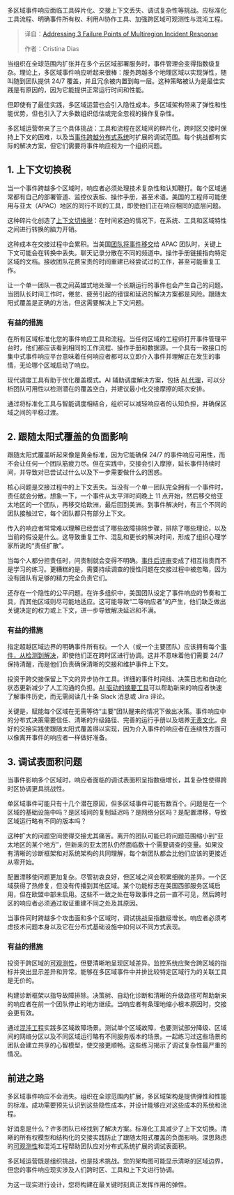 <!--
title: 应对多区域事件响应三大失效点
cover: https://cdn.thenewstack.io/media/2025/10/21f872c6-handoffs.jpg
summary: 多区域事件响应面临工具碎片化、交接上下文丢失、调试复杂性等挑战。应标准化工具流程、明确事件所有权、利用AI协作工具、加强跨区域可观测性与混沌工程。
-->

多区域事件响应面临工具碎片化、交接上下文丢失、调试复杂性等挑战。应标准化工具流程、明确事件所有权、利用AI协作工具、加强跨区域可观测性与混沌工程。

> 译自：[Addressing 3 Failure Points of Multiregion Incident Response](https://thenewstack.io/addressing-3-failure-points-of-multiregion-incident-response/)
> 
> 作者：Cristina Dias

当组织在全球范围内扩张并在多个云区域部署服务时，事件管理会变得指数级复杂。理论上，多区域事件响应听起来很棒：服务跨越多个地理区域以实现弹性，随叫随到团队提供 24/7 覆盖，并且冗余被内置到每一层。这种策略被认为是最佳实践是有原因的，因为它能提供正常运行时间和性能。

但即使有了最佳实践，多区域运营也会引入隐性成本。多区域架构带来了弹性和性能优势，但也引入了大多数组织低估或完全忽视的操作复杂性。

多区域运营带来了三个具体挑战：工具和流程在区域间的碎片化，跨时区交接时保持上下文的困难，以及当[事件跨越分布式系统](https://thenewstack.io/fast-focused-incident-response-reduce-system-noise-by-98/)时扩展的调试范围。每个挑战都有实际的解决方案，但它们需要将事件响应视为一个组织问题。

## **1. 上下文切换税**

当一个事件跨越多个区域时，响应者必须处理技术复杂性和认知鞭打。每个区域通常都有自己的部署管道、监控仪表板、操作手册，甚至术语。美国的工程师可能使用与亚太（APAC）地区的同行不同的工具，即使他们正在响应相同的底层问题。

这种碎片化创造了[上下文切换税](https://thenewstack.io/the-interrupt-tax-why-developer-productivity-is-measured-in-silences/)：在时间紧迫的情况下，在系统、工具和区域特性之间进行转换的脑力开销。

这种成本在交接过程中会累积。当美国[团队将事件移交](https://thenewstack.io/what-can-incident-teams-learn-from-crisis-management/)给 APAC 团队时，关键上下文可能会在转换中丢失。聊天记录分散在不同的频道中。操作手册链接指向特定区域的文档。接收团队花费宝贵的时间重建已经尝试过的工作，甚至可能重复工作。

让一个单一团队一夜之间英雄式地处理一个长期运行的事件也会产生自己的问题。当团队长时间工作时，倦怠、疲劳引起的错误和延迟的解决方案都是风险。跟随太阳式覆盖是正确的方法，但这需要解决上下文问题。

### **有益的措施**

在所有区域标准化您的事件响应工具和流程。当任何区域的工程师打开事件管理平台时，他们都应该看到相同的工作流程、操作手册和数据源。一个具有一致接口的集中式事件响应平台意味着任何响应者都可以立即介入事件并理解正在发生的事情，无论哪个区域启动了响应。

现代调度工具有助于优化覆盖模式。AI 辅助调度解决方案，包括 [AI 代理](https://thenewstack.io/how-ai-agents-will-transform-devops-workflows-for-工程师/)，可以分析团队可用性以检测潜在的覆盖空白，并建议最小化交接摩擦的班次安排。

通过将标准化工具与智能调度相结合，组织可以减轻响应者的认知负担，并确保区域之间的平稳过渡。

## **2. 跟随太阳式覆盖的负面影响**

跟随太阳式覆盖听起来像是黄金标准，因为它能确保 24/7 的事件响应可用性，而不会让任何一个团队筋疲力尽。但在实践中，交接会引入摩擦，延长事件持续时间，并导致对已尝试过什么以及下一步需要做什么的困惑。

核心问题是交接过程中的上下文丢失。当没有一个单一团队完全拥有一个事件时，责任就会分散。想象一下，一个事件从太平洋时间晚上 11 点开始，然后移交给亚太地区的一个团队，再移交给欧洲，最后回到美洲。到事件解决时，有三个不同的团队接触过它，每个团队都只有部分上下文。

传入的响应者常常难以理解已经尝试了哪些故障排除步骤，排除了哪些理论，以及当前的假设是什么。这导致重复工作、混乱和更长的解决时间，形成了组织心理学家所说的“责任扩散”。

当每个人都分担责任时，问责制就会变得不明确。[事件后评审](https://thenewstack.io/4-ways-to-facilitate-a-successful-learning-review/)变成了相互指责而不是学习的练习。更糟糕的是，需要持续调查的慢性问题在交接过程中被忽略，因为没有团队有足够的精力完全负责它们。

还存在一个隐性的公平问题。在许多组织中，美国团队设定了事件响应的节奏和工具，而其他区域则尽可能地适应。这可能导致“二等响应者”的产生，他们缺乏做出关键决定的权力或上下文，进一步导致解决延迟和不满。

### **有益的措施**

指定超越区域边界的明确事件所有权。一个人（或一个主要团队）应该拥有每个[事件，从检测到解决](https://thenewstack.io/bridging-the-gap-between-monitoring-and-incident-resolution/)，即使他们正在跨时区进行协调。这并不意味着他们需要 24/7 保持清醒，而是他们负责确保清晰的交接和维护事件上下文。

投资于跨交接保留上下文的异步协作工具。详细的事件时间线、决策日志和自动化状态更新减少了人工沟通的负担。[AI 驱动的摘要工具](https://thenewstack.io/how-to-use-ai-for-company-documents-summarization-extraction-and-beyond/)可以帮助新来的响应者快速了解事件历史，而无需阅读几十条 Slack 消息或 Jira 评论。

关键是，赋能每个区域在无需等待“主要”团队醒来的情况下做出决策。事件响应中的分布式决策需要信任、清晰的升级路径、完善的运行手册以及培养[无责文化](https://postmortmortems.pagerduty.com/culture/blameless/)。良好的交接实践使跟随太阳式覆盖得以实现，因为介入事件的响应者在连续性方面可以像离开事件的响应者一样做好准备。

## **3. 调试表面积问题**

当事件影响多个区域时，响应者面临的调试表面积呈指数级增长，其复杂性使得跨时区协调更具挑战性。

单区域事件可能只有十几个潜在原因，但多区域事件可能有数百个。问题是在一个区域的基础设施中吗？是区域间的复制延迟吗？是网络分区吗？是配置漂移，导致区域运行略有不同的版本吗？

这种扩大的问题空间使得交接尤其痛苦。离开的团队可能已将问题范围缩小到“亚太地区的某个地方”，但新来的亚太团队仍然面临数十个需要调查的变量。如果没有清晰的诊断框架和对系统架构的共同理解，每个新团队都会比他们应该的更接近从零开始。

配置漂移使问题更加复杂。尽管初衷良好，但区域之间会积累细微的差异。一个区域获得了热修复，但没有传播到其他区域。某个功能标志在美国西部服务区域启用，但在欧盟中部未启用。这些不一致之处在导致事件之前一直不可见，然后跨时区的响应者必须通过取证重建不同之处及其原因。

当事件同时跨越多个攻击面和多个区域时，调试挑战呈指数级增长。响应者必须考虑技术问题本身以及它在分布式基础设施中如何以不同方式表现。

### **有益的措施**

投资于跨区域的[可观测性](https://thenewstack.io/obserablity/)，但要清晰地呈现区域差异。监控系统应聚合跨区域的指标并突出显示差异和异常。能够在多区域事件中并排比较特定区域行为的关联工具是无价的。

构建诊断框架以指导故障排除。决策树、自动化诊断和清晰的升级路径可帮助新来的响应者在前一个团队停止的地方继续。当响应者有条理地缩小根本原因时，交接会更有效。

通过[混沌工程](https://thenewstack.io/chaos-engineering-made-simple/)实践多区域故障场景。测试单个区域故障，也要测试部分降级、区域间的网络分区以及不同区域运行略有不同服务版本的场景。一起练习过这些场景的团队会建立共享的心智模型，使交接更顺畅。这些练习揭示了调试复杂性最严重的情况。

## **前进之路**

多区域事件响应不会消失。组织在全球范围内扩展，多区域架构是提供弹性和性能的标准。成功需要预先认识到这些隐性成本，并设计能够应对这些成本的系统和流程。

好消息是什么？许多团队已经找到了解决方案。标准化工具减少了上下文切换。清晰的所有权模型和结构化的交接实践防止了跟随太阳式覆盖的负面影响。深思熟虑的[可观测性](https://thenewstack.io/obserablity/)和混沌工程帮助团队应对分布式系统扩展的调试表面积。

多区域运营既是组织挑战，也是技术挑战。您的架构图可能显示清晰的区域边界，但您的事件响应现实涉及人们跨时区、工具和上下文进行协调。

为这一现实进行设计，您将构建在最关键时刻真正发挥作用的弹性。